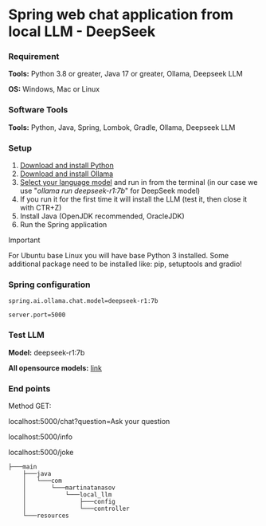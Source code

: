 # Spring web chat application from local LLM - DeepSeek

### Requirement

<p><b>Tools:</b> Python 3.8 or greater, Java 17 or greater, Ollama, Deepseek LLM</p>

<p><b>OS:</b> Windows, Mac or Linux</p>

### Software Tools

<p><b>Tools:</b> Python, Java, Spring, Lombok, Gradle, Ollama, Deepseek LLM</p>

### Setup

<ol>
    <li><a href="https://www.python.org/">Download and install Python</a></li>
    <li><a href="https://ollama.com/">Download and install Ollama</a></li>
    <li><a href="https://ollama.com/search">Select your language model</a> and run in from the terminal (in our case we use "<i>ollama run deepseek-r1:7b</i>" for DeepSeek model)</li>
    <li>If you run it for the first time it will install the LLM (test it, then close it with CTR+Z)</li>
    <li>Install Java (OpenJDK recommended, OracleJDK)</li>
    <li>Run the Spring application</li>
</ol>

> [!IMPORTANT]
> For Ubuntu base Linux you will have base Python 3 installed. Some additional package need to be installed like: pip, setuptools and gradio!

### Spring configuration

```
spring.ai.ollama.chat.model=deepseek-r1:7b

server.port=5000
```

### Test LLM

<p><b>Model:</b> deepseek-r1:7b</p>

<p><b>All opensource models:</b> <a href="https://ollama.com/search">link</a></p>

### End points

Method GET:

localhost:5000/chat?question=Ask your question

localhost:5000/info

localhost:5000/joke

```tree
├───main
    ├───java
    │   └───com
    │       └───martinatanasov
    │           └───local_llm
    │               ├───config
    │               └───controller
    └───resources
```